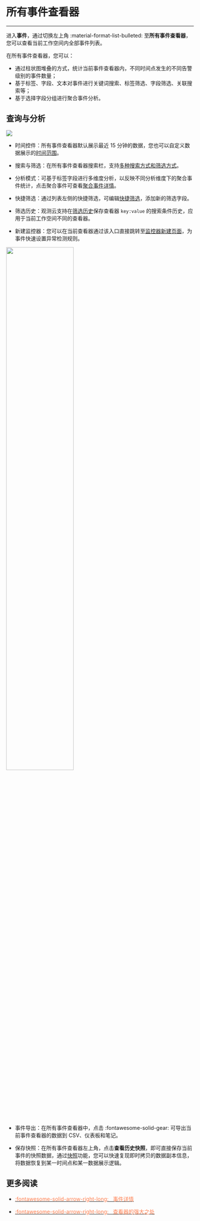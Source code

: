 # 所有事件查看器
---


进入**事件**，通过切换左上角 :material-format-list-bulleted: 至**所有事件查看器**，您可以查看当前工作空间内全部事件列表。

在所有事件查看器，您可以：

- 通过柱状图堆叠的方式，统计当前事件查看器内，不同时间点发生的不同告警级别的事件数量；  
- 基于标签、字段、文本对事件进行关键词搜索、标签筛选、字段筛选、关联搜索等；  
- 基于选择字段分组进行聚合事件分析。

## 查询与分析

![](../img/5.event_7.gif)

- 时间控件：所有事件查看器默认展示最近 15 分钟的数据，您也可以自定义数据展示的[时间范围](../../getting-started/function-details/explorer-search.md#time)。

- 搜索与筛选：在所有事件查看器搜索栏，支持[多种搜索方式和筛选方式](../../getting-started/function-details/explorer-search.md)。

- 分析模式：可基于标签字段进行多维度分析，以反映不同分析维度下的聚合事件统计，点击聚合事件可查看[聚合事件详情](event-details.md)。

- 快捷筛选：通过列表左侧的快捷筛选，可编辑[快捷筛选](../../getting-started/function-details/explorer-search.md#quick-filter)，添加新的筛选字段。

- 筛选历史：观测云支持在[筛选历史](../../getting-started/function-details/explorer-search.md#filter-history)保存查看器 `key:value` 的搜索条件历史，应用于当前工作空间不同的查看器。

- 新建监控器：您可以在当前查看器通过该入口直接跳转至[监控器新建页面](../../monitoring/monitor/index.md#new)，为事件快速设置异常检测规则。

<img src="../../img/explorer-monitor.png" width="60%" >

- 事件导出：在所有事件查看器中，点击 :fontawesome-solid-gear: 可导出当前事件查看器的数据到 CSV、仪表板和笔记。

- 保存快照：在所有事件查看器左上角，点击**查看历史快照**，即可直接保存当前事件的快照数据，通过[快照](../../getting-started/function-details/snapshot.md)功能，您可以快速复现即时拷贝的数据副本信息，将数据恢复到某一时间点和某一数据展示逻辑。

## 更多阅读

<div class="grid cards" markdown>

- [<font color="coral"> :fontawesome-solid-arrow-right-long: &nbsp; 事件详情</font>](event-details.md)

</div>


<div class="grid cards" markdown>

- [<font color="coral"> :fontawesome-solid-arrow-right-long: &nbsp; 查看器的强大之处</font>](../../getting-started/function-details/explorer-search.md)

</div>